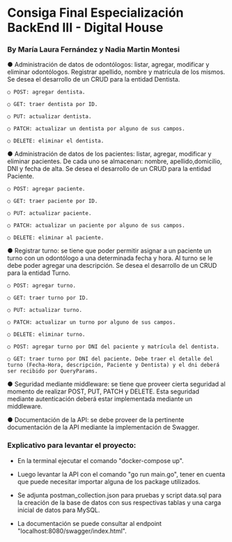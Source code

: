 # Consiga Final Especialización BackEnd III - Digital House

### By María Laura Fernández y Nadia Martin Montesi

● Administración de datos de odontólogos: listar, agregar, modificar y eliminar odontólogos. Registrar apellido, nombre y matrícula de los mismos. Se desea el desarrollo de un CRUD para la entidad Dentista.

    ○ POST: agregar dentista.

    ○ GET: traer dentista por ID.

    ○ PUT: actualizar dentista.

    ○ PATCH: actualizar un dentista por alguno de sus campos.

    ○ DELETE: eliminar el dentista.

● Administración de datos de los pacientes: listar, agregar, modificar y eliminar pacientes. De cada uno se almacenan: nombre, apellido,domicilio, DNI y fecha de alta. Se desea el desarrollo de un CRUD para la entidad Paciente.

    ○ POST: agregar paciente.

    ○ GET: traer paciente por ID.

    ○ PUT: actualizar paciente.

    ○ PATCH: actualizar un paciente por alguno de sus campos.

    ○ DELETE: eliminar al paciente.

● Registrar turno: se tiene que poder permitir asignar a un paciente un turno con un odontólogo a una determinada fecha y hora. Al turno se le debe poder agregar una descripción. Se desea el desarrollo de un CRUD para la entidad Turno.

    ○ POST: agregar turno.

    ○ GET: traer turno por ID.

    ○ PUT: actualizar turno.

    ○ PATCH: actualizar un turno por alguno de sus campos.

    ○ DELETE: eliminar turno.

    ○ POST: agregar turno por DNI del paciente y matrícula del dentista.

    ○ GET: traer turno por DNI del paciente. Debe traer el detalle del turno (Fecha-Hora, descripción, Paciente y Dentista) y el dni deberá ser recibido por QueryParams.

● Seguridad mediante middleware: se tiene que proveer cierta seguridad al momento de realizar POST, PUT, PATCH y DELETE. Esta seguridad mediante autenticación deberá estar implementada mediante un middleware.

● Documentación de la API: se debe proveer de la pertinente documentación de la API mediante la implementación de Swagger.

### Explicativo para levantar el proyecto:
- En la terminal ejecutar el comando "docker-compose up".

- Luego levantar la API con el comando "go run main.go", tener en cuenta que puede necesitar importar alguna de los package utilizados.

- Se adjunta postman_collection.json para pruebas y script data.sql para la creación de la base de datos con sus respectivas tablas y una carga inicial de datos para MySQL.

- La documentación se puede consultar al endpoint "localhost:8080/swagger/index.html".


